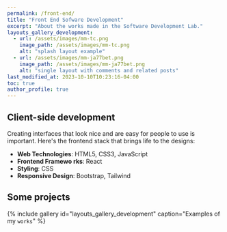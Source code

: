 ```yaml
---
permalink: /front-end/
title: "Front End Sofware Development"
excerpt: "About the works made in the Software Development Lab."
layouts_gallery_development:
  - url: /assets/images/mm-tc.png
    image_path: /assets/images/mm-tc.png
    alt: "splash layout example"
  - url: /assets/images/mm-ja77bet.png
    image_path: /assets/images/mm-ja77bet.png
    alt: "single layout with comments and related posts"
last_modified_at: 2023-10-10T10:23:16-04:00
toc: true
author_profile: true
---
```


## Client-side development

Creating interfaces that look nice and are easy for people to use is important. Here's the frontend stack that brings life to the designs:

- **Web Technologies**: HTML5, CSS3, JavaScript
- **Frontend Framewo  rks**: React
- **Styling**: CSS
- **Responsive Design**: Bootstrap, Tailwind

## Some projects

{% include gallery id="layouts_gallery_development" caption="Examples of my `works`" %}
